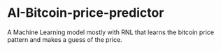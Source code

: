 # AI-Bitcoin-price-predictor
A Machine Learning model mostly with RNL that learns the bitcoin price pattern and makes a guess of the price.
